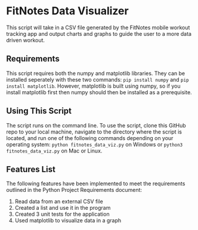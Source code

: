# FitNotes Data Visualizer

This script will take in a CSV file generated by the FitNotes mobile workout tracking app and output charts and graphs to guide the user to a more data driven workout.

## Requirements

This script requires both the numpy and matplotlib libraries. They can be installed seperately with these two commands: `pip install numpy` and `pip install matplotlib`. However, matplotlib is built using numpy, so if you install matplotlib first then numpy should then be installed as a prerequisite. 

## Using This Script

The script runs on the command line. To use the script, clone this GitHub repo to your local machine, navigate to the directory where the script is located, and run one of the following commands depending on your operating system: `python fitnotes_data_viz.py` on Windows or `python3 fitnotes_data_viz.py` on Mac or Linux.

## Features List

The following features have been implemented to meet the requirements outlined in the Python Project Requirements document:
1. Read data from an external CSV file
2. Created a list and use it in the program
3. Created 3 unit tests for the application
4. Used matplotlib to visualize data in a graph